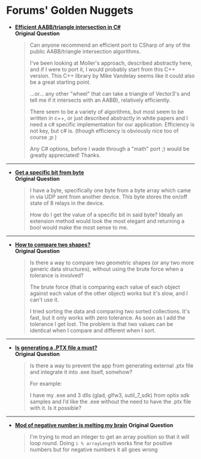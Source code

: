 # Forums' Golden Nuggets

* [**Efficient AABB/triangle intersection in C#**](https://stackoverflow.com/a/17503268)  
**Original Question**
  > Can anyone recommend an efficient port to CSharp of any of the public AABB/triangle intersection algorithms.
  >
  > I've been looking at Moller's approach, described abstractly here, and if I were to port it, I would probably start from this C++ version. This C++ library by Mike Vandelay seems like it could also be a great starting point.
  >
  > ...or... any other "wheel" that can take a triangle of Vector3's and tell me if it intersects with an AABB), relatively efficiently.
  >
  > There seem to be a variety of algorithms, but most seem to be written in c++, or just described abstractly in white papers and I need a c# specific implementation for our application. Efficiency is not key, but c# is. (though efficiency is obviously nice too of course ;p )
  >
  > Any C# options, before I wade through a "math" port ;) would be greatly appreciated! Thanks.  
  
 ---
 
* [**Get a specific bit from byte**](https://stackoverflow.com/a/4854257)  
**Original Question**  
  > I have a byte, specifically one byte from a byte array which came in via UDP sent from another device. This byte stores the on/off state of 8 relays in the device.
  >
  > How do I get the value of a specific bit in said byte? Ideally an extension method would look the most elegant and returning a bool would make the most sense to me.

---
* [**How to compare two shapes?**](https://stackoverflow.com/a/22166032)  
**Original Question** 
  > Is there a way to compare two geometric shapes (or any two more generic data structures), without using the brute force when a tolerance is involved?
  > 
  > The brute force (that is comparing each value of each object against each value of the other object) works but it's slow, and I can't use it.
  > 
  > I tried sorting the data and comparing two sorted collections. It's fast, but it only works with zero tolerance. As soon as I add the tolerance I get lost. The problem is that two values can be identical when I compare and different when I sort.

---
* [**Is generating a .PTX file a must?**](https://forums.developer.nvidia.com/t/is-generating-ptx-file-a-must/82662/4)  
**Original Question**  
  > Is there a way to prevent the app from generating external .ptx file and integrate it into .exe itself, somehow?
  >
  > For example:
  > 
  > I have my .exe and 3 dlls (glad, glfw3, sutil_7_sdk) from optix sdk samples and I’d like the .exe without the need to have the .ptx file with it. Is it possible?  
  >
---

* [**Mod of negative number is melting my brain**](https://stackoverflow.com/a/6400477)
**Original Question**  
  > I'm trying to mod an integer to get an array position so that it will loop round.
  > Doing `i % arrayLength` works fine for positive numbers but for negative numbers it all goes wrong

